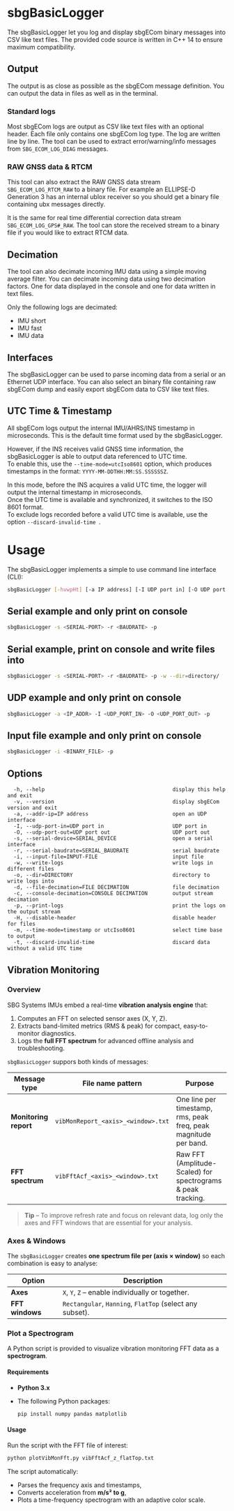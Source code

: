 # sbgBasicLogger
The sbgBasicLogger let you log and display sbgECom binary messages into CSV like text files. 
The provided code source is written in C++ 14 to ensure maximum compatibility.

## Output
The output is as close as possible as the sbgECom message definition. 
You can output the data in files as well as in the terminal.

### Standard logs
Most sbgECom logs are output as CSV like text files with an optional header. 
Each file only contains one sbgECom log type. The log are written line by line. 
The tool can be used to extract error/warning/info messages from `SBG_ECOM_LOG_DIAG` messages.

### RAW GNSS data & RTCM
This tool can also extract the RAW GNSS data stream `SBG_ECOM_LOG_RTCM_RAW` to a binary file. 
For example an ELLIPSE-D Generation 3 has an internal ublox receiver so you should get a binary file containing ubx messages directly.

It is the same for real time differential correction data stream `SBG_ECOM_LOG_GPS#_RAW`. 
The tool can store the received stream to a binary file if you would like to extract RTCM data.

## Decimation
The tool can also decimate incoming IMU data using a simple moving average filter. 
You can decimate incoming data using two decimation factors. One for data displayed in the console and one for data written in text files.

Only the following logs are decimated:
 - IMU short
 - IMU fast
 - IMU data

## Interfaces
The sbgBasicLogger can be used to parse incoming data from a serial or an Ethernet UDP interface. 
You can also select an binary file containing raw sbgECom dump and easily export sbgECom data to CSV like text files.

## UTC Time & Timestamp
All sbgECom logs output the internal IMU/AHRS/INS timestamp in microseconds. 
This is the default time format used by the sbgBasicLogger.

However, if the INS receives valid GNSS time information, the sbgBasicLogger is able to output data referenced to UTC time.  
To enable this, use the `--time-mode=utcIso8601` option, which produces timestamps in the format: `YYYY-MM-DDTHH:MM:SS.SSSSSSZ`.

In this mode, before the INS acquires a valid UTC time, the logger will output the internal timestamp in microseconds.  
Once the UTC time is available and synchronized, it switches to the ISO 8601 format.  
To exclude logs recorded before a valid UTC time is available, use the option `--discard-invalid-time `.

# Usage
The sbgBasicLogger implements a simple to use command line interface (CLI):

```sh
sbgBasicLogger [-hvwpHt] [-a IP address] [-I UDP port in] [-O UDP port out] [-s SERIAL_DEVICE] [-r SERIAL_BAUDRATE] [-i INPUT-FILE] [-o DIRECTORY] [-d FILE DECIMATION] [-c CONSOLE DECIMATION] [-m timestamp or utcIso8601]
```

## Serial example and only print on console

```sh
sbgBasicLogger -s <SERIAL-PORT> -r <BAUDRATE> -p
```

## Serial example, print on console and write files into <directory>

```sh
sbgBasicLogger -s <SERIAL-PORT> -r <BAUDRATE> -p -w --dir=directory/
```

## UDP example and only print on console

```sh
sbgBasicLogger -a <IP_ADDR> -I <UDP_PORT_IN> -O <UDP_PORT_OUT> -p
```

## Input file example and only print on console

```sh
sbgBasicLogger -i <BINARY_FILE> -p
```

## Options
```
  -h, --help                                         display this help and exit
  -v, --version                                      display sbgECom version and exit
  -a, --addr-ip=IP address                           open an UDP interface
  -I, --udp-port-in=UDP port in                      UDP port in
  -O, --udp-port-out=UDP port out                    UDP port out
  -s, --serial-device=SERIAL_DEVICE                  open a serial interface
  -r, --serial-baudrate=SERIAL_BAUDRATE              serial baudrate
  -i, --input-file=INPUT-FILE                        input file
  -w, --write-logs                                   write logs in different files
  -o, --dir=DIRECTORY                                directory to write logs into
  -d, --file-decimation=FILE DECIMATION              file decimation
  -c, --console-decimation=CONSOLE DECIMATION        output stream decimation
  -p, --print-logs                                   print the logs on the output stream
  -H, --disable-header                               disable header for files
  -m, --time-mode=timestamp or utcIso8601            select time base to output
  -t, --discard-invalid-time                         discard data without a valid UTC time
```

## Vibration Monitoring

### Overview
SBG Systems IMUs embed a real-time **vibration analysis engine** that:
1. Computes an FFT on selected sensor axes (X, Y, Z).  
2. Extracts band-limited metrics (RMS & peak) for compact, easy-to-monitor diagnostics.
3. Logs the **full FFT spectrum** for advanced offline analysis and troubleshooting.

`sbgBasicLogger` suppors both kinds of messages:

| Message type          | File name pattern                  | Purpose                                                          |
|-----------------------|------------------------------------|------------------------------------------------------------------|
| **Monitoring report** | `vibMonReport_<axis>_<window>.txt` | One line per timestamp, rms, peak freq, peak magnitude per band. |
| **FFT spectrum**      | `vibFftAcf_<axis>_<window>.txt`    | Raw FFT (Amplitude-Scaled) for spectrograms & peak tracking.     |

> **Tip** – To improve refresh rate and focus on relevant data, log only the axes and FFT windows that are essential for your analysis.

### Axes & Windows
The `sbgBasicLogger` creates **one spectrum file per (axis × window)** so each combination is easy to analyse:

| Option          | Description                                              |
|-----------------|----------------------------------------------------------|
| **Axes**        | `X`, `Y`, `Z` – enable individually or together.         |
| **FFT windows** | `Rectangular`, `Hanning`, `FlatTop` (select any subset). |

### Plot a Spectrogram

A Python script is provided to visualize vibration monitoring FFT data as a **spectrogram**.

#### Requirements

* **Python 3.x**
* The following Python packages:

  ```bash
  pip install numpy pandas matplotlib
  ```

#### Usage

Run the script with the FFT file of interest:

```bash
python plotVibMonFft.py vibFftAcf_z_flatTop.txt
```

The script automatically:

* Parses the frequency axis and timestamps,
* Converts acceleration from **m/s² to g**,
* Plots a time-frequency spectrogram with an adaptive color scale.
